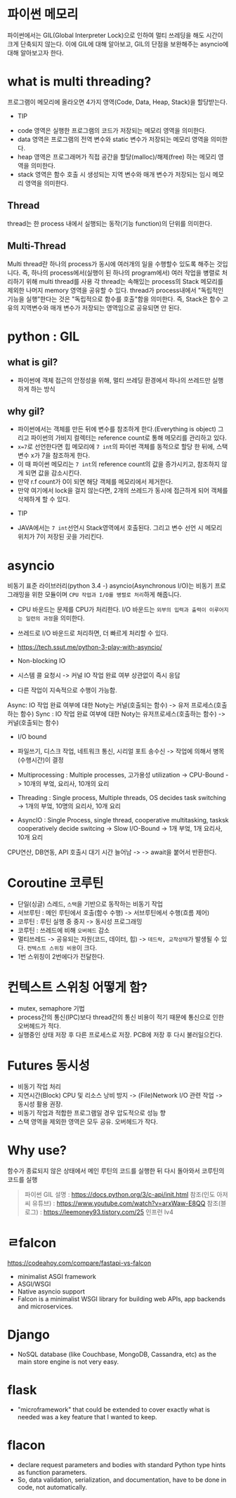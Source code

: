 # 파이썬 메모리

파이썬에서는 GIL(Global Interpreter Lock)으로 인하여 멀티 쓰레딩을 해도 시간이 크게 단축되지 않는다. 이에 GIL에 대해 알아보고, GIL의 단점을 보완해주는 asyncio에 대해 알아보고자 한다.


# what is multi threading?

프로그램이 메모리에 올라오면 4가지 영역(Code, Data, Heap, Stack)을 할당받는다.

* TIP
- code 영역은 실행한 프로그램의 코드가 저장되는 메모리 영역을 의미한다.
- data 영역은 프로그램의 전역 변수와 static 변수가 저장되는 메모리 영역을 의미한다.
- heap 영역은 프로그래머가 직접 공간을 할당(malloc)/해제(free) 하는 메모리 영역을 의미한다.
- stack 영역은 함수 호출 시 생성되는 지역 변수와 매개 변수가 저장되는 임시 메모리 영역을 의미한다.

## Thread
thread는 한 process 내에서 실행되는 동작(기능 function)의 단위를 의미한다.

## Multi-Thread
Multi thread란 하나의 process가 동시에 여러개의 일을 수행할수 있도록 해주는 것입니다. 즉, 하나의 process에서(실행이 된 하나의 program에서) 여러 작업을 병렬로 처리하기 위해 multi thread를 사용
각 thread는 속해있는 process의 Stack 메모리를 제외한 나머지 memory 영역을 공유할 수 있다.
thread가 process내에서 "독립적인 기능을 실행”한다는 것은 "독립적으로 함수를 호출"함을 의미한다. 즉, Stack은 함수 고유의 지역변수와 매개 변수가 저장되는 영역임으로 공유되면 안 된다.

# python : GIL

## what is gil?

- 파이썬에 객체 접근의 안정성을 위해, 멀티 쓰레딩 환경에서 하나의 쓰레드만 실행하게 하는 방식

## why gil?
- 파이썬에서는 객체를 만든 뒤에 변수를 참조하게 한다.(Everything is object) 그리고 파이썬의 가비지 컬렉터는 reference count로 통해 메모리를 관리하고 있다.
- `x=7`로 선언한다면 힙 메모리에 `7 int`의 파이썬 객체를 동적으로 할당 한 뒤에, 스택 변수 x가 7을 참조하게 한다.
- 이 때 파이썬 메모리는 `7 int`의 reference count의 값을 증가시키고, 참조하지 않게 되면 값을 감소시킨다.
- 만약 r.f count가 0이 되면 해당 객체를 메모리에서 제거한다.
- 만약 여기에서 lock을 걸지 않는다면, 2개의 쓰레드가 동시에 접근하게 되어 객체를 삭제하게 할 수 있다.

* TIP
- JAVA에서는 `7 int`선언시 Stack영역에서 호출된다. 그리고 변수 선언 시 메모리 위치가 7이 저장된 곳을 가리킨다.

# asyncio
비동기 표준 라이브러리(python 3.4 -)
asyncio(Asynchronous I/O)는 비동기 프로그래밍을 위한 모듈이며 `CPU 작업과 I/O를 병렬로 처리`하게 해줍니다.
- CPU 바운드는 문제를 CPU가 처리한다. I/O 바운드는 `외부의 입력과 출력이 이루어지는 일련의 과정`을 의미한다.
- 쓰레드로 I/O 바운드로 처리하면, 더 빠르게 처리할 수 있다.
- https://tech.ssut.me/python-3-play-with-asyncio/

- Non-blocking IO
- 시스템 콜 요청시 -> 커널 IO 작업 완료 여부 상관없이 즉시 응답
- 다른 작업이 지속적으로 수행이 가능함.

Async: IO 작업 완료 여부에 대한 Noty는 커널(호출되는 함수) -> 유저 프로세스(호출하는 함수)
Sync : IO 작업 완료 여부에 대한 Noty는 유저프로세스(호출하는 함수) -> 커널(호출되는 함수)

- I/O bound
- 파일쓰기, 디스크 작업, 네트워크 통신, 시리얼 포트 송수신 -> 작업에 의해서 병목(수행시간)이 결정

- Multiprocessing : Multiple processes, 고가용성 utilization -> CPU-Bound -> 10개의 부엌, 요리사, 10개의 요리
- Threading : Single process, Multiple threads, OS decides task switching -> 1개의 부엌, 10명의 요리사, 10개 요리
- AsyncIO : Single Process, single thread, cooperative multitasking, tasksk cooperatively decide switcing -> Slow I/O-Bound -> 1개 부엌, 1개 요리사, 10개 요리


CPU연산, DB연동, API 호출시 대기 시간 늘어남 -> 
-> await을 붙어서 반환한다.


# Coroutine 코루틴
- 단일(싱글) 스레드, `스택`을 기반으로 동작하는 비동기 작업
- 서브루틴 : 메인 루틴에서 호출(함수 수행) -> 서브루틴에서 수행(흐름 제어)
- 코루틴 : 루틴 실행 중 중지 -> 동시성 프로그래밍
- 코루틴 : 쓰레드에 비해 `오버헤드` 감소
- 멀티쓰레드 -> 공유되는 자원(코드, 데이터, 힙) -> `데드락, 교착상태`가 발생될 수 있다. `컨텍스트 스위칭 비용`이 크다.
- 1번 스위칭이 2번에다가 전달한다.


# 컨텍스트 스위칭 어떻게 함?
- mutex, semaphore 기법
- process간의 통신(IPC)보다 thread간의 통신 비용이 적기 때문에 통신으로 인한 오버헤드가 적다.
- 실행중인 상태 저장 후 다른 프로세스로 저장. PCB에 저장 후 다시 불러일으킨다.


# Futures 동시성

- 비동기 작업 처리
- 지연시간(Block) CPU 및 리소스 낭비 방지 -> (File)Network I/O 관련 작업 -> 동시성 활용 권장.
- 비동기 작업과 적합한 프로그램일 경우 압도적으로 성능 향
- 스택 영역을 제외한 영역은 모두 공유. 오버헤드가 작다.




# Why use?
함수가 종료되지 않은 상태에서 메인 루틴의 코드를 실행한 뒤 다시 돌아와서 코루틴의 코드를 실행


> 파이썬 GIL 설명 : https://docs.python.org/3/c-api/init.html
> 참조(인도 아저씨 유튜브) : https://www.youtube.com/watch?v=arxWaw-E8QQ
> 참조(블로그) : https://leemoney93.tistory.com/25
> 인프런 lv4
> 


# ㄹfalcon
https://codeahoy.com/compare/fastapi-vs-falcon
- minimalist ASGI framework
- ASGI/WSGI
- Native asyncio support
- Falcon is a minimalist WSGI library for building web APIs, app backends and microservices.


# Django
- NoSQL database (like Couchbase, MongoDB, Cassandra, etc) as the main store engine is not very easy.

# flask
- "microframework" that could be extended to cover exactly what is needed was a key feature that I wanted to keep.

# flacon
- declare request parameters and bodies with standard Python type hints as function parameters.
- So, data validation, serialization, and documentation, have to be done in code, not automatically.






